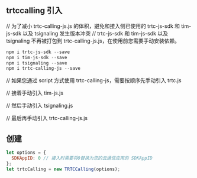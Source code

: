 ## trtccalling 引入
// 为了减小 trtc-calling-js.js 的体积，避免和接入侧已使用的 trtc-js-sdk 和 tim-js-sdk 以及 tsignaling 发生版本冲突
// trtc-js-sdk 和 tim-js-sdk 以及 tsignaling 不再被打包到 trtc-calling-js.js，在使用前您需要手动安装依赖。
```js
npm i trtc-js-sdk --save
npm i tim-js-sdk --save
npm i tsignaling --save
npm i trtc-calling-js --save
```
// 如果您通过 script 方式使用 trtc-calling-js，需要按顺序先手动引入 trtc.js
<script src="./trtc.js"></script>

// 接着手动引入 tim-js.js
<script src="./tim-js.js"></script>

// 然后手动引入 tsignaling.js
<script src="./tsignaling.js"></script>

// 最后再手动引入 trtc-calling-js.js
<script src="./trtc-calling-js.js"></script>

## 创建
```js
let options = {
  SDKAppID: 0 // 接入时需要将0替换为您的云通信应用的 SDKAppID
};
let trtcCalling = new TRTCCalling(options);
```
